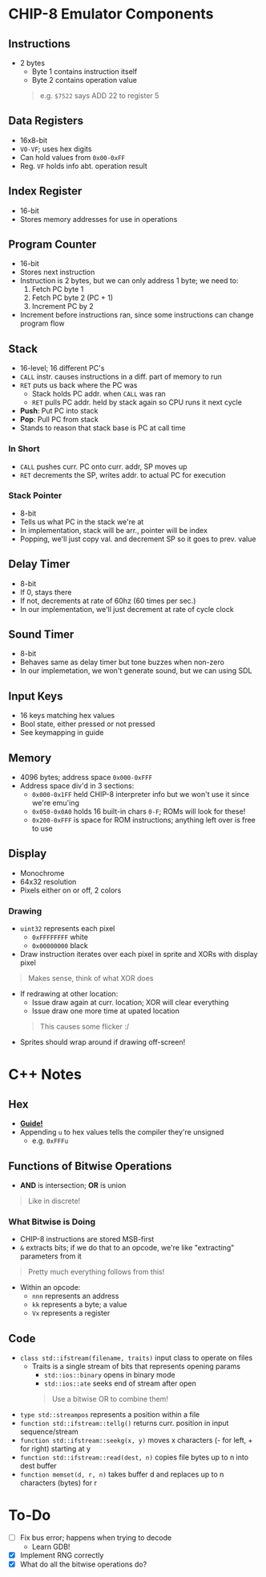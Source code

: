 # CHIP-8 Emulator Components

## Instructions
- 2 bytes
    - Byte 1 contains instruction itself
    - Byte 2 contains operation value
    > e.g. `$7522` says ADD 22 to register 5

## Data Registers
- 16x8-bit
- `V0-VF`; uses hex digits
- Can hold values from `0x00-0xFF`
- Reg. `VF` holds info abt. operation result

## Index Register
- 16-bit 
- Stores memory addresses for use in operations

## Program Counter
- 16-bit
- Stores next instruction
- Instruction is 2 bytes, but we can only address 1 byte; we need to:
    1. Fetch PC byte 1
    2. Fetch PC byte 2 (PC + 1)
    3. Increment PC by 2 
- Increment before instructions ran, since some instructions can change program flow

## Stack
- 16-level; 16 different PC's
- `CALL` instr. causes instructions in a diff. part of memory to run
- `RET` puts us back where the PC was
    - Stack holds PC addr. when `CALL` was ran
    - `RET` pulls PC addr. held by stack again so CPU runs it next cycle
- **Push**: Put PC into stack
- **Pop**: Pull PC from stack
- Stands to reason that stack base is PC at call time

### In Short
- `CALL` pushes curr. PC onto curr. addr, SP moves up
- `RET` decrements the SP, writes addr. to actual PC for execution 

### Stack Pointer
- 8-bit
- Tells us what PC in the stack we're at
- In implementation, stack will be arr., pointer will be index
- Popping, we'll just copy val. and decrement SP so it goes to prev. value

## Delay Timer
- 8-bit
- If 0, stays there
- If not, decrements at rate of 60hz (60 times per sec.)
- In our implementation, we'll just decrement at rate of cycle clock

## Sound Timer
- 8-bit
- Behaves same as delay timer but tone buzzes when non-zero
- In our implemetation, we won't generate sound, but we can using SDL

## Input Keys
- 16 keys matching hex values
- Bool state, either pressed or not pressed
- See keymapping in guide 

## Memory 
- 4096 bytes; address space `0x000-0xFFF`
- Address space div'd in 3 sections:
    - `0x000-0x1FF` held CHIP-8 interpreter info but we won't use it since we're emu'ing
    - `0x050-0x0A0` holds 16 built-in chars `0-F`; ROMs will look for these!
    - `0x200-0xFFF` is space for ROM instructions; anything left over is free to use

## Display
- Monochrome
- 64x32 resolution
- Pixels either on or off, 2 colors

### Drawing
- `uint32` represents each pixel
    - `0xFFFFFFFF` white
    - `0x00000000` black
- Draw instruction iterates over each pixel in sprite and XORs with display pixel
> Makes sense, think of what XOR does
- If redrawing at other location:
    - Issue draw again at curr. location; XOR will clear everything
    - Issue draw one more time at upated location
    > This causes some flicker :/
- Sprites should wrap around if drawing off-screen!

# C++ Notes

## Hex
- **[Guide!](https://learn.sparkfun.com/tutorials/hexadecimal/all)**
- Appending `u` to hex values tells the compiler they're unsigned
    - e.g. `0xFFFu`

## Functions of Bitwise Operations
- **AND** is intersection; **OR** is union
> Like in discrete!

### What Bitwise is Doing
- CHIP-8 instructions are stored MSB-first
- `&` extracts bits; if we do that to an opcode, we're like "extracting" parameters from it
> Pretty much everything follows from this!
- Within an opcode:
    - `nnn` represents an address
    - `kk` represents a byte; a value
    - `Vx` represents a register

## Code
- `class std::ifstream(filename, traits)` input class to operate on files
    - Traits is a single stream of bits that represents opening params
        - `std::ios::binary` opens in binary mode
        - `std::ios::ate` seeks end of stream after open
        > Use a bitwise OR to combine them!
- `type std::streampos` represents a position within a file  
- `function std::ifstream::tellg()` returns curr. position in input sequence/stream
- `function std::ifstream::seekg(x, y)` moves x characters (- for left, + for right) starting at y 
- `function std::ifstream::read(dest, n)` copies file bytes up to n into dest buffer
- `function memset(d, r, n)` takes buffer d and replaces up to n characters (bytes) for r

# To-Do

- [ ] Fix bus error; happens when trying to decode
    - Learn GDB!
- [X] Implement RNG correctly
- [X] What do all the bitwise operations do?
